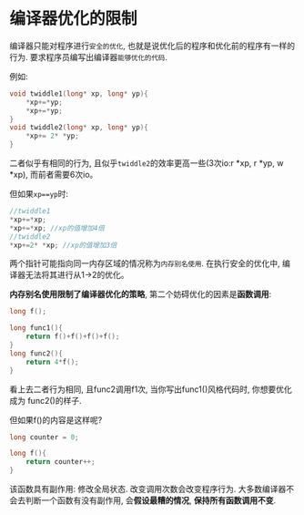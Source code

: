 # 编译器优化的限制
编译器只能对程序进行`安全的优化`, 也就是说优化后的程序和优化前的程序有一样的行为. 要求程序员编写出编译器`能够优化的代码`.

例如:

```cpp
void twiddle1(long* xp, long* yp){
    *xp+=*yp;
    *xp+=*yp;
}
void twiddle2(long* xp, long* yp){
    *xp+= 2* *yp;
}
```
二者似乎有相同的行为, 且似乎`twiddle2`的效率更高一些(3次io:r *xp, r *yp, w *xp), 而前者需要6次io。

但如果`xp==yp`时:

```cpp
//twiddle1
*xp+=*xp;
*xp+=*xp; //xp的值增加4倍
//twiddle2
*xp+=2* *xp; //xp的值增加3倍
```
两个指针可能指向同一内存区域的情况称为`内存别名使用`. 在执行安全的优化中, 编译器无法将其进行从1->2的优化。

**内存别名使用限制了编译器优化的策略**, 第二个妨碍优化的因素是**函数调用**:

```cpp
long f();

long func1(){
    return f()+f()+f()+f();
}
long func2(){
    return 4*f();
}
```
看上去二者行为相同, 且func2调用f1次, 当你写出func1()风格代码时, 你想要优化成为 func2()的样子.

但如果f()的内容是这样呢?

```cpp
long counter = 0;

long f(){
    return counter++;
}
```

该函数具有副作用: 修改全局状态. 改变调用次数会改变程序行为. 大多数编译器不会去判断一个函数有没有副作用, 会**假设最糟的情况**, **保持所有函数调用不变**. 


